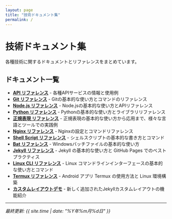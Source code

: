 ```yaml
---
layout: page
title: "技術ドキュメント集"
permalink: /
---
```


# 技術ドキュメント集

各種技術に関するドキュメントとリファレンスをまとめています。

## ドキュメント一覧

- **[API リファレンス](api.html)** - 各種APIサービスの情報と使用例
- **[Git リファレンス](git.html)** - Gitの基本的な使い方とコマンドのリファレンス
- **[Node.js リファレンス](nodejs.html)** - Node.jsの基本的な使い方とAPIリファレンス
- **[Python リファレンス](python.html)** - Pythonの基本的な使い方とライブラリリファレンス
- **[正規表現 リファレンス](regexp.html)** - 正規表現の基本的な使い方から応用まで、様々な言語とツールでの実践例
- **[Nginx リファレンス](nginx.html)** - Nginxの設定とコマンドリファレンス
- **[Shell Script リファレンス](shellscript.html)** - シェルスクリプトの基本的な書き方とコマンド
- **[Bat リファレンス](bat.html)** - Windowsバッチファイルの基本的な使い方
- **[Jekyll リファレンス](jekyll.html)** - Jekyll の基本的な使い方と GitHub Pages でのベストプラクティス
- **[Linux CLI リファレンス](linux.html)** - Linux コマンドラインインターフェースの基本的な使い方とコマンド
- **[Termux リファレンス](termux.html)** - Android アプリ Termux の使用方法と Linux 環境構築
- **[カスタムレイアウトデモ](custom-layout-demo.html)** - 新しく追加されたJekyllカスタムレイアウトの機能紹介

---

*最終更新: {{ site.time | date: "%Y年%m月%d日" }}*